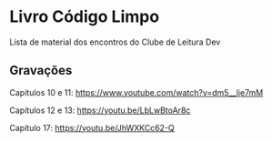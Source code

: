 # Livro Código Limpo
Lista de material dos encontros do Clube de Leitura Dev 

## Gravações

Capítulos 10 e 11:
https://www.youtube.com/watch?v=dm5__lje7mM

Capítulos 12 e 13:
https://youtu.be/LbLwBtoAr8c

Capítulo 17:
https://youtu.be/JhWXKCc62-Q
